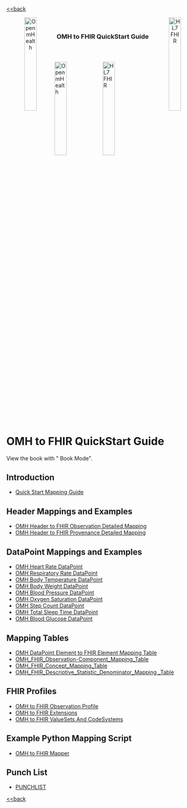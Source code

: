 [<<back](../README.md)
<!---
tags: omh2fhir
title: wide-template
--->

<!-- icons -->
<header>
<a href="https://www.openmhealth.org/">
<img style="float: left" width="25%" height="25%" src="https://www.openmhealth.org/wp-content/themes/openmhealth2015/dist/images/logo@2x.png" alt="Open mHealth">
</a>


<a href="http://hl7.org/fhir">
<img style="float: right" width="25%" height="25%" src="http://build.fhir.org/assets/images/fhir-logo-www.png" alt="HL7 FHIR">
</a>

<br />

<h3 class="logoHeader" style="text-align: center">OMH to FHIR QuickStart Guide</h3>
</header>


<!-- wide style: to accomodate tables -->


<a href="https://www.openmhealth.org/">
<img style="float: left" width="25%" height="25%" src="https://www.openmhealth.org/wp-content/themes/openmhealth2015/dist/images/logo@2x.png" alt="Open mHealth">
</a>


<a href="http://hl7.org/fhir">
<img style="float: right" width="25%" height="25%" src="http://build.fhir.org/assets/images/fhir-logo-www.png" alt="HL7 FHIR">
</a>

<br/>

</header>


OMH to FHIR QuickStart Guide
===
View the book with "<i class="fa fa-book fa-fw"></i> Book Mode".

Introduction
---
- [Quick Start Mapping Guide](/CncEQ4ewSYOKPPy1GxXpCQ)


Header Mappings and Examples
---
- [OMH Header to FHIR Observation Detailed Mapping](/KNSo9U0eTWaqLJRDqbKbWg)
- [OMH Header to FHIR Provenance Detailed Mapping](/DSGnG0giS_iyC2465-mwlg)


DataPoint Mappings and Examples
---
- [OMH Heart Rate DataPoint](/STDbEoSfRUuFYHQI6av3Iw)
- [OMH Respiratory Rate DataPoint](/1PmjSjkfSa69UP9UDxYNmw)
- [OMH Body Temperature DataPoint](/FqvykTDJR3S_P7M2PaAKjA)
- [OMH Body Weight DataPoint](/3FQ08xBQS-W51gerVIjaFA)
- [OMH Blood Pressure DataPoint](/a8H70hvWT4i23rujY5PiXg)
- [OMH Oxygen Saturation DataPoint](/-7sPiVS2RNKQFBY-5KQdSA)
- [OMH Step Count DataPoint](/tJ_duM27R0KetqQiHMIyqg)
- [OMH Total Sleep Time DataPoint](/3PlcbN8LRxOZmeeEYsOieQ)
- [OMH Blood Glucose DataPoint](/TzHcptm6SoCDQn6lZTv7qA)


Mapping Tables
---
- [OMH DataPoint Element to FHIR Element Mapping Table](/d4c66YHxQxi9Xqv_0qBpJA)
- [OMH_FHIR_Observation-Component_Mapping_Table](/JarU3t7iRe63tZgxjFoOMg)
- [OMH_FHIR_Concept_Mapping_Table](/OUxqh0_gRNuPMBzK5RnxLg)
- [OMH_FHIR_Descriptive_Statistic_Denominator_Mapping _Table](/UaCOtlKsSl-AXlxR3pu18A)

FHIR Profiles
---
- [OMH to FHIR Observation Profile](/WybktkI_RFCVWEQsJYg4Kw)
- [OMH to FHIR Extensions](/rjfcwwaxSGO7wjyOkJ8oAg)
- [OMH to FHIR ValueSets And CodeSystems](/rP0DYJJzR9S3LgZ1Z4v55g)

Example Python Mapping Script
---
- [OMH to FHIR Mapper](/rb63WNiQSZuOW3X5eSAsfg)

Punch List
---
- [PUNCHLIST](/bJaucDkuTXCgO_U7yeo_Ag)



[<<back](../README.md)